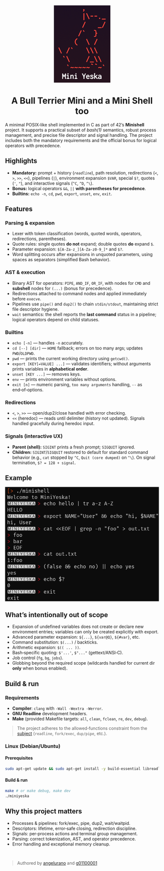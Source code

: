 <p align="center">
	<img src="doc/logo.png" alt="miniyeska - a bullterrier mini and a mini shell too">
	<br /> <h1 align="center">A Bull Terrier Mini and a Mini Shell too</h1>
</p>

A minimal POSIX‑like shell implemented in C as part of 42’s **Minishell** project. It supports a practical subset of <i>bash(1)</i> semantics, robust process management, and precise file descriptor and signal handling. The project includes both the mandatory requirements and the official bonus for logical operators with precedence.

## Highlights

* **Mandatory:** prompt + history (_``readline``_), path resolution, redirections (`<`, `>`, `>>`, `<<`), pipelines (`|`), environment expansion `$VAR`, special `$?`, quotes (`'`, `"`), and interactive signals (`^C`, `^D`, `^\`).
* **Bonus:** logical operators `&&`, `||` **with parentheses for precedence**.
* **Builtins:** `echo -n`, `cd`, `pwd`, `export`, `unset`, `env`, `exit`.

## Features

### Parsing & expansion

* Lexer with token classification (words, quoted words, operators, redirections, parentheses).
* Quote rules: single quotes **do not** expand; double quotes **do** expand `$`.
* Parameter expansion: `$[A-Za-z_][A-Za-z0-9_]*` and `$?`.
* Word splitting occurs after expansions in unquoted parameters, using spaces as separators (simplified Bash behavior).

### AST & execution

* Binary AST for operators: `PIPE`, `AND_IF`, `OR_IF`, with nodes for `CMD` and **subshell** nodes for `(...)` (bonus for precedence).
* Redirections attached to command nodes and applied immediately before `execve`.
* Pipelines use `pipe()` and `dup2()` to chain `stdin/stdout`, maintaining strict file descriptor hygiene.
* `wait` semantics: the shell reports the **last command** status in a pipeline; logical operators depend on child statuses.

### Builtins

* `echo [-n]` — handles `-n` accurately.
* `cd [--] [dir]` — `HOME` fallback; errors on too many args; updates `PWD`/`OLDPWD`.
* `pwd` — prints the current working directory using `getcwd()`.
* `export [KEY[=VALUE] ...]` — validates identifiers; without arguments prints variables in **alphabetical order**.
* `unset [KEY ...]` — removes keys.
* `env` — prints environment variables without options.
* `exit [n]` — numeric parsing, `too many arguments` handling, `--` as end‑of‑options.

### Redirections

* `<`, `>`, `>>` — open/dup2/close handled with error checking.
* `<<` (heredoc) — reads until delimiter (history not updated). Signals handled gracefully during heredoc input.

### Signals (interactive UX)

* **Parent (shell):** `SIGINT` prints a fresh prompt; `SIGQUIT` ignored.
* **Children:** `SIGINT`/`SIGQUIT` restored to default for standard command behavior (e.g., `cat` stopped by `^C`, `Quit (core dumped)` on `^\`). On signal termination, `$? = 128 + signal`.

## Example

<p align="center">
	<img src="doc/example1.png" alt="miniyeska example: cmd execution, pipes, export, heredoc, redirections, logical operators">
</p>

## What’s intentionally out of scope

* Expansion of undefined variables does not create or declare new environment entries; variables can only be created explicitly with export.
* Advanced parameter expansion: `${...}`, `${var@Q}`, `${#var}`, etc.
* Command substitution: `$(...)` / backticks.
* Arithmetic expansion: `$(( ... ))`.
* Bash‑specific quoting: `$'...'`, `$"..."` (gettext/ANSI‑C).
* Job control (`fg`, `bg`, `jobs`).
* Globbing beyond the required scope (wildcards handled for current dir **only** when bonus enabled).


## Build & run

### Requirements

* **Compiler**: `clang` with `-Wall -Wextra -Werror`.
* **GNU Readline** development headers.
* **Make** (provided Makefile targets: `all`, `clean`, `fclean`, `re`, `dev`, `debug`).

> The project adheres to the allowed‑functions constraint from the [subject]("https://cdn.intra.42.fr/pdf/pdf/135352/es.subject.pdf") (`readline`, `fork/exec`, `dup/pipe`, etc.).

### Linux (Debian/Ubuntu)

#### Prerequisites
```bash
sudo apt-get update && sudo apt-get install -y build-essential libreadline-dev
```
#### Build & run
```bash
make # or make debug, make dev
./miniyeska
```

## Why this project matters

* Processes & pipelines: fork/exec, pipe, dup2, wait/waitpid.
* Descriptors: lifetime, error‑safe closing, redirection discipline.
* Signals: per‑process actions and terminal group management.
* Parsing: correct tokenization, AST, and operator precedence.
* Error handling and exceptional memory cleanup.

<br/>

> Authored by [angelurano](https://github.com/angelurano/miniyeska) and [g01100001](https://github.com/gomandam)
